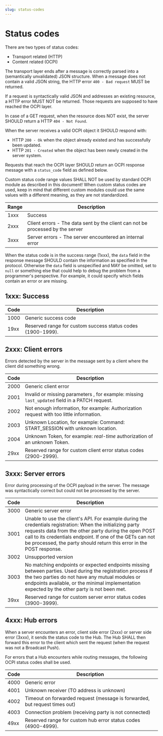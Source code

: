 ```yaml
---
slug: status-codes
---
```

# Status codes

There are two types of status codes:

* Transport related (HTTP)
* Content related (OCPI)

The transport layer ends after a message is correctly parsed into a (semantically unvalidated) JSON structure. When a
message does not contain a valid JSON string, the HTTP error `400 - Bad request` MUST be returned.

If a request is syntactically valid JSON and addresses an existing resource, a HTTP error MUST NOT be returned. Those
requests are supposed to have reached the OCPI layer.

In case of a GET request, when the resource does NOT exist, the server SHOULD return a HTTP `404 - Not Found`.

When the server receives a valid OCPI object it SHOULD respond with:

* HTTP `200 - Ok` when the object already existed and has successfully been updated.
* HTTP `201 - Created` when the object has been newly created in the server system.

Requests that reach the OCPI layer SHOULD return an OCPI response message with a `status_code` field as defined below.

Custom status code range values SHALL NOT be used by standard OCPI module as described in this document! When custom
status codes are used, keep in mind that different custom modules could use the same values with a different meaning, as
they are not standardized.

| Range | Description                                                                    |
|-------|--------------------------------------------------------------------------------|
| 1xxx  | Success                                                                        |
| 2xxx  | Client errors - The data sent by the client can not be processed by the server |
| 3xxx  | Server errors - The server encountered an internal error                       |

When the status code is in the success range (1xxx), the `data` field in the response message SHOULD contain the
information as specified in the protocol. Otherwise the `data` field is unspecified and MAY be omitted, set to `null` or
something else that could help to debug the problem from a programmer's perspective. For example, it could specify which
fields contain an error or are missing.

## 1xxx: Success

| Code | Description                                                 |
|------|-------------------------------------------------------------|
| 1000 | Generic success code                                        |
| 19xx | Reserved range for custom success status codes (1900-1999). |

## 2xxx: Client errors

Errors detected by the server in the message sent by a client where the client did something wrong.

| Code | Description                                                                                   |
|------|-----------------------------------------------------------------------------------------------|
| 2000 | Generic client error                                                                          |
| 2001 | Invalid or missing parameters , for example: missing `last_updated` field in a PATCH request. |
| 2002 | Not enough information, for example: Authorization request with too little information.       |
| 2003 | Unknown Location, for example: Command: START_SESSION with unknown location.                  |
| 2004 | Unknown Token, for example: *real-time* authorization of an unknown Token.                    |
| 29xx | Reserved range for custom client error status codes (2900-2999).                              |

## 3xxx: Server errors

Error during processing of the OCPI payload in the server. The message was syntactically correct but could not be
processed by the server.

| Code | Description                                                                                                                                                                                                                                                                                              |
|------|----------------------------------------------------------------------------------------------------------------------------------------------------------------------------------------------------------------------------------------------------------------------------------------------------------|
| 3000 | Generic server error                                                                                                                                                                                                                                                                                     |
| 3001 | Unable to use the client's API. For example during the credentials registration: When the initializing party requests data from the other party during the open POST call to its credentials endpoint. If one of the GETs can not be processed, the party should return this error in the POST response. |
| 3002 | Unsupported version                                                                                                                                                                                                                                                                                      |
| 3003 | No matching endpoints or expected endpoints missing between parties. Used during the registration process if the two parties do not have any mutual modules or endpoints available, or the minimal implementation expected by the other party is not been met.                                           |
| 39xx | Reserved range for custom server error status codes (3900-3999).                                                                                                                                                                                                                                         |

## 4xxx: Hub errors

When a server encounters an error, client side error (2xxx) or server side error (3xxx), it sends the status code to the
Hub. The Hub SHALL then forward this error to the client which sent the request (when the request was not a Broadcast
Push).

For errors that a Hub encounters while routing messages, the following OCPI status codes shall be used.

| Code | Description                                                                |
|------|----------------------------------------------------------------------------|
| 4000 | Generic error                                                              |
| 4001 | Unknown receiver (TO address is unknown)                                   |
| 4002 | Timeout on forwarded request (message is forwarded, but request times out) |
| 4003 | Connection problem (receiving party is not connected)                      |
| 49xx | Reserved range for custom hub error status codes (4900-4999).              |
